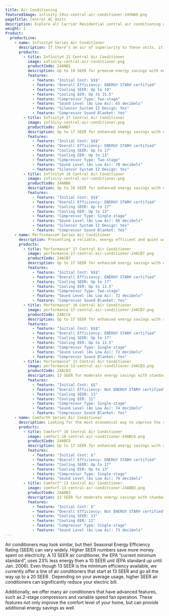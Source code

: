 ```yaml
---
title: Air Conditioning
featuredImage: infinity-19vs-central-air-conditioner-24VNA9.png
pageTitle: Central AC Units
description: Explore all Carrier Residential central air conditioning units to find the perfect solution for your home. Choose your model and contact Knope today.
weight: 1
Product:
  productLine:
    - name: Infinity® Series Air Conditioner
      description: If there’s an air of superiority to these units, it’s because they’re the quietest, most efficient models Carrier makes. Built for total home comfort, the Infinity series central air conditioners offer an enviable SEER rating of up to 21. Combine it with Carrier’s innovative Infinity® control for the highest degree of comfort management.
      products:
        - title: Infinity® 21 Central Air Conditioner
          image: infinity-central-air-conditioner.png
          productCode: 24ANB1
          description: Up to 19 SEER for premium energy savings with enhanced comfort features.
          features:
            - feature: "Initial Cost: $$$"
            - feature: "Overall Efficiency: ENERGY STAR® certified"
            - feature: "Cooling SEER: Up to 19"
            - feature: "Cooling EER: Up to 15.5"
            - feature: "Compressor Type: Two-stage"
            - feature: "Sound Level (As Low As): 65 decibels"
            - feature: "Silencer System II Design: Yes"
            - feature: "Compressor Sound Blanket: Yes"
        - title: Infinity® 17 Central Air Conditioner
          image: infinity-central-air-conditioner.png
          productCode: 24ANB7
          description: Up to 17 SEER for enhanced energy savings with enhanced comfort features.
          features:
            - feature: "Initial Cost: $$$"
            - feature: "Overall Efficiency: ENERGY STAR® certified"
            - feature: "Cooling SEER: Up to 17"
            - feature: "Cooling EER: Up to 13"
            - feature: "Compressor Type: Two-stage"
            - feature: "Sound Level (As Low As): 70 decibels"
            - feature: "Silencer System II Design: Yes"
        - title: Infinity® 16 Central Air Conditioner
          image: infinity-central-air-conditioner.png
          productCode: 24ANB6
          description: Up to 16 SEER for enhanced energy savings with enhanced comfort features.
          features:
            - feature: "Initial Cost: $$$"
            - feature: "Overall Efficiency: ENERGY STAR® certified"
            - feature: "Cooling SEER: Up to 17"
            - feature: "Cooling EER: Up to 13"
            - feature: "Compressor Type: Single-stage"
            - feature: "Sound Level (As Low As): 66 decibels"
            - feature: "Silencer System II Design: Yes"
            - feature: "Compressor Sound Blanket: Yes"
    - name: Performance® Series Air Conditioner
      description: Presenting a reliable, energy efficient and quiet way to cool your space—no matter how much space you have. In addition to a traditional air conditioner, our Performance series line includes a compact unit for tighter installations. Both types can operate more quietly than most dishwashers and offer impressive SEER ratings.
      products:
        - title: Performance™ 17 Central Air Conditioner
          image: performance-17-central-air-conditioner-24ACB7.png
          productCode: 24ACB7
          description: Up to 17 SEER for enhanced energy savings with enhanced comfort features.
          features:
            - feature: "Initial Cost: $$$"
            - feature: "Overall Efficiency: ENERGY STAR® certified"
            - feature: "Cooling SEER: Up to 17"
            - feature: "Cooling EER: Up to 13.5"
            - feature: "Compressor Type: Two-stage"
            - feature: "Sound Level (As Low As): 72 decibels"
            - feature: "Compressor Sound Blanket: Yes"
        - title: Performance™ 16 Central Air Conditioner
          image: performance-17-central-air-conditioner-24ACB7.png
          productCode: 24ACC6
          description: Up to 17 SEER for enhanced energy savings with standard comfort features.
          features:
            - feature: "Initial Cost: $$$"
            - feature: "Overall Efficiency: ENERGY STAR® certified"
            - feature: "Cooling SEER: Up to 17"
            - feature: "Cooling EER: Up to 13.5"
            - feature: "Compressor Type: Single-stage"
            - feature: "Sound Level (As Low As): 72 decibels"
            - feature: "Compressor Sound Blanket: Yes"
        - title: Performance™ 13 Central Air Conditioner
          image: performance-13-central-air-conditioner-24ACB3.png
          productCode: 24ACB3
          description: 13 SEER for moderate energy savings with standard comfort features.
          features:
            - feature: "Initial Cost: $$"
            - feature: "Overall Efficiency: Not ENERGY STAR® certified"
            - feature: "Cooling SEER: 13"
            - feature: "Cooling EER: 11"
            - feature: "Compressor Type: Single-stage"
            - feature: "Sound Level (As Low As): 74 decibels"
            - feature: "Compressor Sound Blanket: Yes"
    - name: Comfort® Series Air Conditioner
      description: Looking for the most economical way to improve the reliability and efficiency of your central air conditioning system? Turn to Carrier’s Comfort series. With impressive SEER efficiency ratings ranging up to 16.5, they’re likely to cut your utility bills. And because these models can run even quieter than a common hair dryer, it’s easier on your ears as well.
      products:
        - title: Comfort™ 16 Central Air Conditioner
          image: comfort-16-central-air-conditioner-24ABC6.png
          productCode: 24ABC6
          description: Up to 17 SEER for enhanced energy savings with standard comfort features.
          features:
            - feature: "Initial Cost: $"
            - feature: "Overall Efficiency: ENERGY STAR® certified"
            - feature: "Cooling SEER: Up to 17"
            - feature: "Cooling EER: Up to 13"
            - feature: "Compressor Type: Single-stage"
            - feature: "Sound Level (As Low As): 76 decibels"
        - title: Comfort™ 13 Central Air Conditioner
          image: comfort-13-central-air-conditioner-24ABB3.png
          productCode: 24ABB3
          description: 13 SEER for moderate energy savings with standard comfort features.
          features:
            - feature: "Initial Cost: $"
            - feature: "Overall Efficiency: Not ENERGY STAR® certified"
            - feature: "Cooling SEER: 13"
            - feature: "Cooling EER: 11"
            - feature: "Compressor Type: Single-stage"
            - feature: "Sound Level (As Low As): 73 decibels"
---
```


Air conditioners may look similar, but their Seasonal Energy Efficiency Rating (SEER) can vary widely. Higher SEER numbers save more money spent on electricity. A 13 SEER air conditioner, the EPA “current minimum standard”, uses 23% less energy then a 10 SEER unit (EPA standard up until Jan. 2006). Even though 13 SEER is the minimum efficiency available, we currently offer a line of air conditioners that start at 13 SEER and go all the way up to a 20 SEER . Depending on your average usage, higher SEER air conditioners can significantly reduce your electric bill.

Additionally, we offer many air conditioners that have advanced features, such as 2-stage compressors and variable speed fan operation. These features not only improve the comfort level of your home, but can provide additional energy savings as well.
